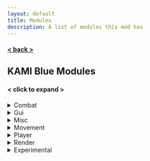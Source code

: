 ```yaml
---
layout: default
title: Modules
description: A list of modules this mod has
---
```


#### [< back >](.././)

## KAMI Blue Modules

#### < click to expand >
 
<details>
    <summary>Combat</summary>
    <p><ul>
        <li>AntiDeathScreen<p><i>Fixes random death screen glitches</i></p></li>
        <li>AntiFriendHit<p><i>Don't hit your friends</i></p></li>
        <li>Aura<p><i>Hits entities around you</i></p></li>
        <li>Auto32k<p><i>Places blocks to dispense a 32k</i></p></li>
        <li>AutoExp<p><i>Automatically mends armour</i></p></li>
        <li>AutoFeetPlace<p><i>Continually places obsidian around your feet</i></p></li>
        <li>AutoLog<p><i>Automatically log when in danger or on low health</i></p></li>
        <li>AutoReplenish<p><i>Refills items in your hotbar</i></p></li>
        <li>AutoTotem<p><i>Refills your offhand with totems</i></p></li>
        <li>AutoTrap<p><i>Traps your enemies in obsidian</i></p></li>
        <li>BowSpam<p><i>Makes you spam arrows</i></p></li>
        <li>Criticals<p><i>Always do critical attacks</i></p></li>
        <li>CrystalAura<p><i>Places End Crystals to kill enemies</i></p></li>
        <li>FastUse<p><i>Changes delay when using items</i></p></li>
        <li>Pull32k<p><i>Pulls 32ks out of hoppers automatically</i></p></li>
        <li>Surround<p><i>Surrounds you with obsidian to take less damage</i></p></li>
    </ul></p>
</details>

<details>
    <summary>Gui</summary>
    <p><ul>
        <li>Capes<p><i>Shows a fancy cape for KAMI Blue donators, that all users can see. Donate or boost the Discord to unlock!</i></p></li>
        <li>ArmourHide<p><i>Hides the armour on selected entities</i></p></li>
        <li>CleanGUI<p><i>Modifies parts of the GUI to be transparent</i></p></li>
        <li>InfoOverlay<p><i>Configures the game information overlay</i></p></li>
        <li>InventoryViewer<p><i>View your inventory on screen</i></p></li>
        <li>Zoom<p><i>Configures FOV</i></p></li>
    </ul></p>
</details>

<details>
    <summary>Misc</summary>
    <p><ul>
        <li>AntiAFK<p><i>Prevents being kicked for AFK</i></p></li>
        <li>AntiSpam<p><i>Removes spam and advertising from the chat</i></p></li>
        <li>AntiChunkBan<p><i>Prevents being kicked by overloaded chunks</i></p></li>
        <li>AntiWeather<p><i>Removes rain from your world</i></p></li>
        <li>AutoFish<p><i>Automatically catch fish</i></p></li>
        <li>AutoQMain<p><i>Automatically does /queue main on 2b2t.org</i></p></li>
        <li>AutoReconnect<p><i>Automatically reconnects after being disconnected</i></p></li>
        <li>AutoRespawn<p><i>Automatically respawn after dying</i></p></li>
        <li>AutoSpawner<p><i>Automatically spawns Withers, Iron Golems and Snowmen</i></p></li>
        <li>AutoTool<p><i>Automatically switch to the best tools when mining or attacking</i></p></li>
        <li>AutoTPA<p><i>Automatically decline or accept TPA requests</i></p></li>
        <li>BookCrash<p><i>Crashes servers by sending large packets</i></p></li>
        <li>CameraClip<p><i>Allows your 3rd person camera to pass through blocks</i></p></li>
        <li>ChatEncryption<p><i>Encrypts and decrypts chat messages (Delimiter %)</i></p></li>
        <li>ColourSign<p><i>Allows ingame colouring of text on signs</i></p></li>
        <li>ConsoleSpam<p><i>Spams Spigot consoles by sending invalid UpdateSign packets</i></p></li>
        <li>CustomChat<p><i>Adds a watermark to the end of your message to let others know you're using KAMI Blue</i></p></li>
        <li>DiscordRPC<p><i>Discord Rich Presence</i></p></li>
        <li>FakeGamemode<p><i>Fakes your current gamemode client side</i></p></li>
        <li>FakeVanillaClient<p><i>Fakes a modless client when connecting</i></p></li>
        <li>FormatChat<p><i>Add colour and linebreak support to upstream chat packets</i></p></li>
        <li>NoEntityTrace<p><i>Blocks entities from stopping you from mining</i></p></li>
        <li>NoPacketKick<p><i>Prevent large packets from kicking you</i></p></li>
        <li>NoSoundLag<p><i>Prevents lag caused by sound machines</i></p></li>
        <li>PortalChat<p><i>Allows you to open GUIs in portals</i></p></li>
        <li>SkinFlicker<p><i>Toggle your skin layers rapidly for a cool skin effect</i></p></li>
        <li>VisualRange<p><i>Shows players who enter and leave range in chat</i></p></li>
    </ul></p>
</details>

<details>
    <summary>Movement</summary>
    <p><ul>
        <li>AntiHunger<p><i>Reduces hunger lost when moving around</i></p></li>
        <li>AutoJump<p><i>Automatically jumps if possible</i></p></li>
        <li>AutoWalk<p><i>Automatically walks forward</i></p></li>
        <li>ElytraFlight<p><i>Modifies elytras to fly at custom velocities and fall speeds</i></p></li>
        <li>EntitySpeed<p><i>Abuse client-sided movement to shape sound barrier breaking rideables</i></p></li>
        <li>Flight<p><i>Makes the player fly</i></p></li>
        <li>IceSpeed<p><i>Changes how slippery ice is</i></p></li>
        <li>Jesus<p><i>Allows you to walk on water</i></p></li>
        <li>NoSlowDown<p><i>Prevents being slowed down when using an item or going through cobwebs</i></p></li>
        <li>SafeWalk<p><i>Keeps you from walking off edges</i></p></li>
        <li>Strafe<p><i>Automatically makes the player sprint</i></p></li>
        <li>TimerSpeed<p><i>Automatically change your timer to go fast</i></p></li>
        <li>Velocity<p><i>Modify knockback impact</i></p></li>
    </ul></p>
</details>

<details>
    <summary>Player</summary>
    <p><ul>
        <li>AntiForceLook<p><i>Stops server packets from turning your head</i></p></li>
        <li>AutoArmour<p><i>Automatically equips armour</i></p></li>
        <li>AutoEat<p><i>Automatically eat when hungry</i></p></li>
        <li>Blink<p><i>Cancels server side packets</i></p></li>
        <li>Fastbreak<p><i>Nullifies block hit delay</i></p></li>
        <li>Freecam<p><i>Leave your body and trascend into the realm of the gods</i></p></li>
        <li>NoBreakAnimation<p><i>Prevents block break animation server side</i></p></li>
        <li>NoFall<p><i>Prevents fall damage</i></p></li>
        <li>NoSwing<p><i>Cancels server and client swinging packets</i></p></li>
        <li>PitchLock<p><i>Locks your camera pitch</i></p></li>
        <li>PortalGodMode<p><i>Don't take damage in portals</i></p></li>
        <li>Scaffold<p><i>Places blocks under you</i></p></li>
        <li>Timer<p><i>Changes your client tick speed</i></p></li>
        <li>TpsSync<p><i>Synchronizes some actions with the server TPS</i></p></li>
        <li>YawLock<p><i>Locks your camera yaw</i></p></li>
    </ul></p>
</details>

<details>
    <summary>Render</summary>
    <p><ul>
        <li>AntiFog<p><i>Disables or reduces fog</i></p></li>
        <li>ArmourHUD<p><i>Displays your armour and it's durability on screen</i></p></li>
        <li>BossStack<p><i>Modify the boss health GUI to take up less space</i></p></li>
        <li>FullBright<p><i>Makes everything brighter!</i></p></li>
        <li>Chams<p><i>See entities through walls</i></p></li>
        <li>ChunkFinder<p><i>Highlights newly generated chunks</i></p></li>
        <li>ESP<p><i>Highlights entities</i></p></li>
        <li>ExtraTab<p><i>Expands the player tab menu</i></p></li>
        <li>EyeFinder<p><i>Draw lines from entity's heads to where they are looking</i></p></li>
        <li>HoleESP<p><i>Show safe holes for crystal pvp</i></p></li>
        <li>Nametags<p><i>Draws descriptive nametags above entities</i></p></li>
        <li>NoHurtCam<p><i>Disables the 'hurt' camera effect</i></p></li>
        <li>NoRender<p><i>Ignore entity spawn packets</i></p></li>
        <li>Pathfind<p><i>A path finder for AutoWalk</i></p></li>
        <li>ShulkerBypass<p><i>Bypasses the shulker preview patch</i></p></li>
        <li>ShulkerPreview<p><i>Previews shulkers in the game GUI</i></p></li>
        <li>StorageESP<p><i>Draws nice little lines around storage items</i></p></li>
        <li>TabFriends<p><i>Highlights friends in the tab menu</i></p></li>
        <li>Tracers<p><i>Draws lines to other living entities</i></p></li>
        <li>Trajectories<p><i>Draws lines to where trajectories are going to fall</i></p></li>
    </ul></p>
</details>

<details>
    <summary>Experimental</summary>
    <p><ul>
        <li>GUI Colour<p><i>Change GUI Colours</i></p></li>
        <li>AntiChunkLoadPatch<p><i>Prevents loading of overloaded chunks while in game</i></p></li>
    </ul></p>
</details>

